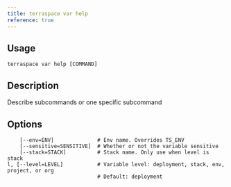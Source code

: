 ```yaml
---
title: terraspace var help
reference: true
---
```


## Usage

    terraspace var help [COMMAND]

## Description

Describe subcommands or one specific subcommand


## Options

```
    [--env=ENV]              # Env name. Overrides TS_ENV
    [--sensitive=SENSITIVE]  # Whether or not the variable sensitive
    [--stack=STACK]          # Stack name. Only use when level is stack
l, [--level=LEVEL]           # Variable level: deployment, stack, env, project, or org
                             # Default: deployment
```


